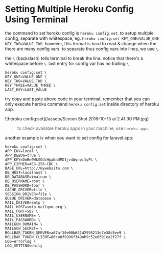 # Setting Multiple Heroku Config Using Terminal

the command to set heroku config is `heroku config:set`. to setup multiple config, separate with whitespace, eg. `heroku config:set KEY_ONE=VALUE_ONE KEY_TWO=VALUE_TWO`. however, this format is hard to read & change when the there are many config vars. to separate thus config vars into lines, we use `\`.

the `\` (backslash) tells terminal to break the line. notice that there's a whitespace before `\`. last entry for config var has no trailing `\`

```
heroku config:set \
KEY_ONE=VALUE_ONE \
KEY_TWO=VALUE_TWO \
KEY_THREE=VALUE_THREE \
LAST_KEY=LAST_VALUE
```
try copy and paste above code in your terminal. remember that you can only execute heroku command `heroku config:set` inside directory of heroku app. 

![heroku config:set](/assets/Screen Shot 2016-10-15 at 2.41.30 PM.jpg)

> to check available heroku apps in your machine, use `heroku apps`.

another example is when you want to set config for laravel app:

```
heroku config:set \
APP_ENV=local \
APP_DEBUG=true \
APP_KEY=DmRe0WkSOdiHpaNaUMD1jv4Wynpi1yPL \
APP_CIPHER=AES-256-CBC \
BASE_URL=http://mywebsite.com \
DB_HOST=localhost \
DB_DATABASE=imaluum \
DB_USERNAME=root \
DB_PASSWORD=toor \
CACHE_DRIVER=file \
SESSION_DRIVER=file \
QUEUE_DRIVER=database \
MAIL_DRIVER=smtp \
MAIL_HOST=smtp.mailgun.org \
MAIL_PORT=587 \
MAIL_USERNAME= \
MAIL_PASSWORD= \
MAILGUN_DOMAIN= \
MAILGUN_SECRET= \
ROLLBAR_TOKEN_SERVER=a67af30e00b641d2995213e7e38d5ee9 \
ROLLBAR_TOKEN_CLIENT=86ca8f9996f349ab9c52e0391ea2f27f \
LOG=errorlog \
LOG_SETTING=daily
```
